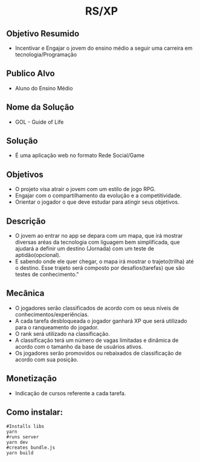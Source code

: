 <h1 align="center">RS/XP</h1>

## Objetivo Resumido

 * Incentivar e Engajar o jovem do ensino médio a seguir uma carreira em tecnologia/Programação

## Publico Alvo

 * Aluno do Ensino Médio

## Nome da Solução

 * GOL - Guide of Life

## Solução

 * É uma aplicação web no formato Rede Social/Game

## Objetivos

 * O projeto visa atrair o jovem com um estilo de jogo RPG.
 * Engajar com o compartilhamento da evolução e a competitividade.
 * Orientar o jogador o que deve estudar para atingir seus objetivos. 

## Descrição

 * O jovem ao entrar no app se depara com um mapa, que irá mostrar diversas aréas da tecnologia com liguagem bem simplificada, que ajudará a definir um destino (Jornada) com um teste de aptidão(opcional).
 * E sabendo onde ele quer chegar, o mapa irá mostrar o trajeto(trilha) até o destino. Esse trajeto será composto por desafios(tarefas) que são testes de conhecimento."

## Mecânica

 * O jogadores serão classificados de acordo com os seus níveis de conhecimentos/experiências. 
 * A cada tarefa desbloqueada o jogador ganhará XP que será utilizado para o ranqueamento do jogador.
 * O rank será utilizado na classificação.
 * A classificação terá um número de vagas limitadas e dinâmica de acordo com o tamanho da base de usuários ativos.
 * Os jogadores serão promovidos ou rebaixados de classificação de acordo com sua posição.

## Monetização

 * Indicação de cursos referente a cada tarefa.
 
## Como instalar:

```shell
#Installs libs
yarn 
#runs server
yarn dev 
#creates bundle.js
yarn build 
```